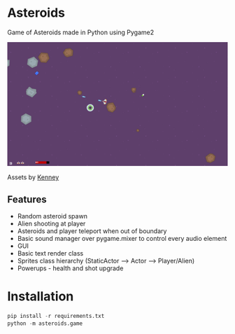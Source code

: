 # Asteroids
Game of Asteroids made in Python using Pygame2

![Game screenshot](image.png)

Assets by [Kenney](https://www.kenney.nl)
## Features
- Random asteroid spawn
- Alien shooting at player
- Asteroids and player teleport when out of boundary
- Basic sound manager over pygame.mixer to control every audio element
- GUI
- Basic text render class
- Sprites class hierarchy (StaticActor --> Actor --> Player/Alien)
- Powerups - health and shot upgrade

# Installation
```python
pip install -r requirements.txt
python -m asteroids.game
```